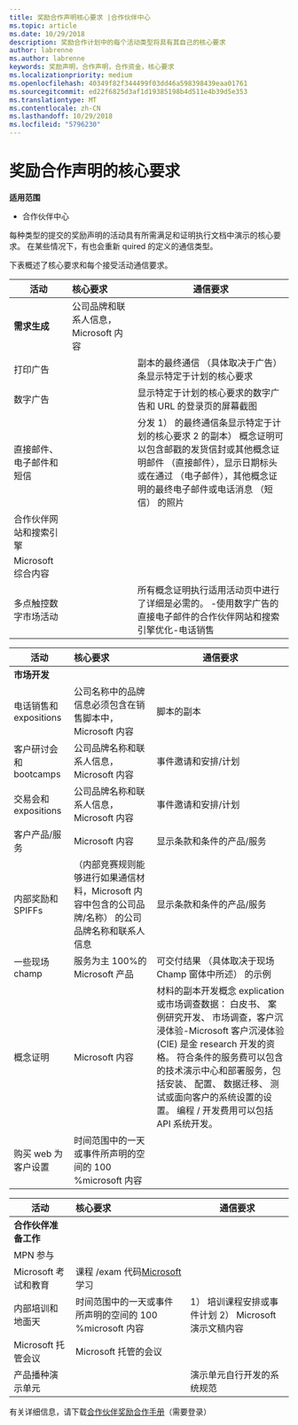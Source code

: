 ```yaml
---
title: 奖励合作声明核心要求 |合作伙伴中心
ms.topic: article
ms.date: 10/29/2018
description: 奖励合作计划中的每个活动类型将具有其自己的核心要求
author: labrenne
ms.author: labrenne
keywords: 奖励声明，合作声明，合作资金，核心要求
ms.localizationpriority: medium
ms.openlocfilehash: 40349f82f344499f03dd46a598398439eaa01761
ms.sourcegitcommit: ed22f6825d3af1d19385198b4d511e4b39d5e353
ms.translationtype: MT
ms.contentlocale: zh-CN
ms.lasthandoff: 10/29/2018
ms.locfileid: "5796230"
---
```

# <a name="core-requirements-for-incentives-co-op-claims"></a>奖励合作声明的核心要求

**适用范围**

- 合作伙伴中心

每种类型的提交的奖励声明的活动具有所需满足和证明执行文档中演示的核心要求。 在某些情况下，有也会重新 quired 的定义的通信类型。

下表概述了核心要求和每个接受活动通信要求。 

|**活动**   |**核心要求**   |**通信要求**|
|--------------------------------------|:---------------------------------|---------|
|**需求生成**      |公司品牌和联系人信息，Microsoft 内容    |         |
|打印广告 |                 |副本的最终通信 （具体取决于广告） 条显示特定于计划的核心要求|
|数字广告|            |显示特定于计划的核心要求的数字广告和 URL 的登录页的屏幕截图  
|直接邮件、 电子邮件和短信|             |分发 1） 的最终通信条显示特定于计划的核心要求 2 的副本） 概念证明可以包含邮戳的发货信封或其他概念证明邮件 （直接邮件），显示日期标头或在通过 （电子邮件），其他概念证明的最终电子邮件或电话消息 （短信） 的照片|
|合作伙伴网站和搜索引擎|
|Microsoft 综合内容|
|多点触控数字市场活动|     |所有概念证明执行适用活动页中进行了详细是必需的。  -使用数字广告的直接电子邮件的合作伙伴网站和搜索引擎优化-电话销售


|**活动**   |**核心要求**   |**通信要求**|
|--------------------------------------|:---------------------------------|--------------|
|**市场开发**     
|电话销售和 expositions|   公司名称中的品牌信息必须包含在销售脚本中，Microsoft 内容|脚本的副本|
|客户研讨会和 bootcamps  |公司品牌名称和联系人信息，Microsoft 内容|事件邀请和安排/计划|
|交易会和 expositions       |公司品牌名称和联系人信息，Microsoft 内容|事件邀请和安排/计划|
|客户产品/服务   | Microsoft 内容|显示条款和条件的产品/服务|              |
|内部奖励和 SPIFFs   |（内部竞赛规则能够进行如果通信材料，Microsoft 内容中包含的公司品牌/名称） 的公司品牌名称和联系人信息|显示条款和条件的产品/服务 |
|一些现场 champ     | 服务为主 100%的 Microsoft 产品|可交付结果 （具体取决于现场 Champ 窗体中所述） 的示例|
|概念证明    | Microsoft 内容  |材料的副本开发概念 explication 或市场调查数据： 白皮书、 案例研究开发、 市场调查，客户沉浸体验-Microsoft 客户沉浸体验 (CIE) 是金 research 开发的资格。 符合条件的服务费可以包含的技术演示中心和部署服务，包括安装、 配置、 数据迁移、 测试或面向客户的系统设置的设置。 编程 / 开发费用可以包括 API 系统开发。 |
|购买 web 为客户设置 | 时间范围中的一天或事件所声明的空间的 100 %microsoft 内容   |

|**活动**   |**核心要求**   |**通信要求**|
|--------------------------------------|:---------------------------------|---------------------------|
|**合作伙伴准备工作**|                                       |
|MPN 参与   |                       
|Microsoft 考试和教育   |   课程 /exam 代码[Microsoft](https://partner.microsoft.com/training)学习|
|内部培训和地面天 |时间范围中的一天或事件所声明的空间的 100 %microsoft 内容|1） 培训课程安排或事件计划 2） Microsoft 演示文稿内容|
|Microsoft 托管会议  |    Microsoft 托管的会议|    
|产品播种演示单元   |   |演示单元自行开发的系统规范|
 有关详细信息，请下载[合作伙伴奖励合作手册](https://assets.microsoft.com/coop-guidebook.pdf)（需要登录）
